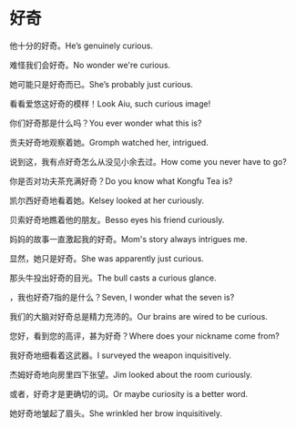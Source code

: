 # 好奇

<p><span class="chinese">他十分的好奇。</span><span class="english">He’s genuinely curious.</span></p>

<p><span class="chinese">难怪我们会好奇。</span><span class="english">No wonder we're curious.</span></p>

<p><span class="chinese">她可能只是好奇而已。</span><span class="english">She’s probably just curious.</span></p>

<p><span class="chinese">看看爱悠这好奇的模样！</span><span class="english">Look Aiu, such curious image!</span></p>

<p><span class="chinese">你们好奇那是什么吗？</span><span class="english">You ever wonder what this is?</span></p>

<p><span class="chinese">贡夫好奇地观察着她。</span><span class="english">Gromph watched her, intrigued.</span></p>

<p><span class="chinese">说到这，我有点好奇怎么从没见小余去过。</span><span class="english">How come you never have to go?</span></p>

<p><span class="chinese">你是否对功夫茶充满好奇？</span><span class="english">Do you know what Kongfu Tea is?</span></p>

<p><span class="chinese">凯尔西好奇地看着她。</span><span class="english">Kelsey looked at her curiously.</span></p>

<p><span class="chinese">贝索好奇地瞧着他的朋友。</span><span class="english">Besso eyes his friend curiously.</span></p>

<p><span class="chinese">妈妈的故事一直激起我的好奇。</span><span class="english">Mom's story always intrigues me.</span></p>

<p><span class="chinese">显然，她只是好奇。</span><span class="english">She was apparently just curious.</span></p>

<p><span class="chinese">那头牛投出好奇的目光。</span><span class="english">The bull casts a curious glance.</span></p>

<p><span class="chinese">，我也好奇7指的是什么？</span><span class="english">Seven, I wonder what the seven is?</span></p>

<p><span class="chinese">我们的大脑对好奇总是精力充沛的。</span><span class="english">Our brains are wired to be curious.</span></p>

<p><span class="chinese">您好，看到您的高评，甚为好奇？</span><span class="english">Where does your nickname come from?</span></p>

<p><span class="chinese">我好奇地细看着这武器。</span><span class="english">I surveyed the weapon inquisitively.</span></p>

<p><span class="chinese">杰姆好奇地向房里四下张望。</span><span class="english">Jim looked about the room curiously.</span></p>

<p><span class="chinese">或者，好奇才是更确切的词。</span><span class="english">Or maybe curiosity is a better word.</span></p>

<p><span class="chinese">她好奇地皱起了眉头。</span><span class="english">She wrinkled her brow inquisitively.</span></p>

